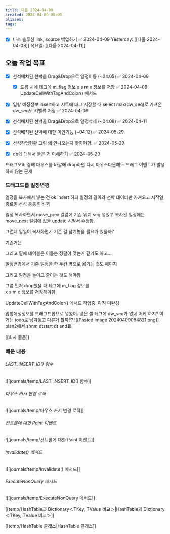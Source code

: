 ```yaml
---
title: 다울 2024-04-09
created: 2024-04-09 08:03
aliases: 
tags:
---
```

- [x] 나스 솔루션 link, source 백업하기 ✅ 2024-04-09
Yesterday: [[다울 2024-04-08]]
목요일: [[다울 2024-04-11]]

## 오늘 작업 목표
- [x] 선석배치된 선박을 Drag&Drop으로 일정이동 (~04.05) ✅ 2024-04-09
	- [x] 드롭 시에 테그에 m_flag 정보 x s m e 정보를 저장 ✅ 2024-04-09 UpdateCellWithTagAndColor() 메서드 
- [x] 입항 예정정보 insert하고 시트에 태그 저장할 때 select max(dw_seq)로 가져온 dw_seq도 키벨류 저장 ✅ 2024-04-09
- [x] 선석배치된 선박을 Drag&Drop으로 일정삭제 (~04.08) ✅ 2024-04-11
- [x] 선석배치된 선박에 대한 이안기능 (~04.12) ✅ 2024-05-29
- [x] 선석작업현황 그림 왜 안나오는지 찾아야함. ✅ 2024-05-29
- [x] db에 대해서 들은 거 이해하기 ✅ 2024-05-29



드래그오버 중에 마우스를 바깥에 drop하면 
다시 마우스다운해도 드래그 이벤트가 발생하지 않는 문제

### 드래그드롭 일정변경
일정을 복사해서 넣는 건 ok
insert 하되 일정의 길이와 선박 데이터만 가져오고 시작일 종료일 선석 등등은 바뀜

일정 복사하면서 move_prev 컬럼에 기존 위치 seq 넣었고
복사된 일정에는 move_next 컬럼에 값을 update 시켜서 수정함.

그런데 일일이 복사하면서 기존 걸 남겨놓을 필요가 있을까?

기존거는

그리고 밑에 테이블은 이름순 정렬이 맞는거 같기도 하고...

일정변경에서 기존 일정을 한 두칸 옆으로 옮기는 것도 해야지

그리고 일정을 늘이고 줄이는 것도 해야함

그럼 먼저 drop했을 때 테그에 m_flag 정보를  
x s m e 정보를 저장해야함

UpdateCellWithTagAndColor() 메서드 작업중. 아직 미완성

입항예정정보를 드래그드롭으로 넣었어.
넣은 셀 테그에 dw_seq가 없네
어케 하지?
이거는 todo로 남겨놓고 다른거 할까??
![[Pasted image 20240409084821.png]]
plan2에서 shnm dtstart dt end로 


[[회사 물품]]

### 배운 내용
###### LAST_INSERT_ID() 함수
![[journals/temp/LAST_INSERT_ID() 함수]]



###### 마우스 커서 변경 로직
![[journals/temp/마우스 커서 변경 로직]]

###### 컨트롤에 대한 Paint 이벤트
![[journals/temp/컨트롤에 대한 Paint 이벤트]]

###### Invalidate() 메서드
![[journals/temp/Invalidate() 메서드]]


###### ExecuteNonQuery 메서드
![[journals/temp/ExecuteNonQuery 메서드]]


[[temp/HashTable과 Dictionary＜TKey, TValue 비교＞|HashTable과 Dictionary＜TKey, TValue 비교＞]]

[[temp/HashTable 클래스|HashTable 클래스]]